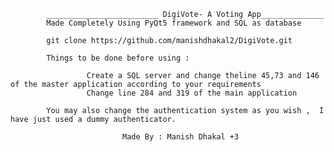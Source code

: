             _________________________ DigiVote- A Voting App______________
            Made Completely Using PyQt5 framework and SQL as database

            git clone https://github.com/manishdhakal2/DigiVote.git

            Things to be done before using :

                     Create a SQL server and change theline 45,73 and 146 of the master application according to your requirements
                     Change line 284 and 319 of the main application

            You may also change the authentication system as you wish ,  I have just used a dummy authenticator.

                             Made By : Manish Dhakal +3
                             
